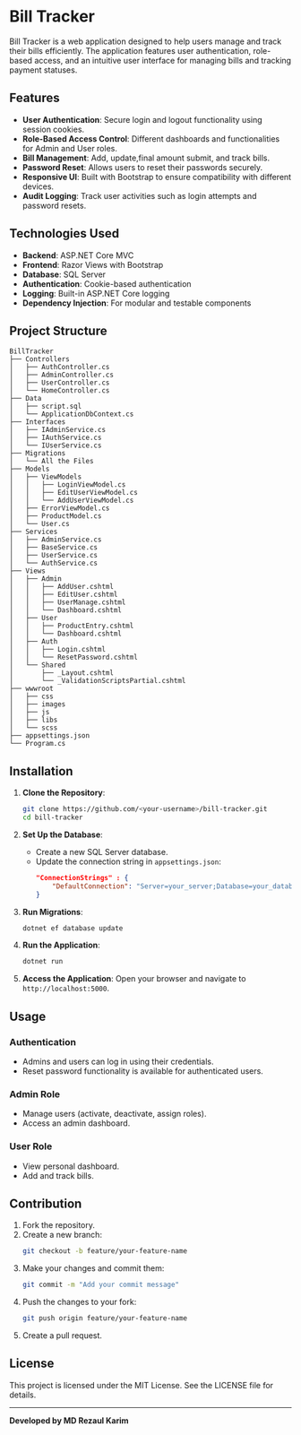 # Bill Tracker

Bill Tracker is a web application designed to help users manage and track their bills efficiently. The application features user authentication, role-based access, and an intuitive user interface for managing bills and tracking payment statuses.

## Features

- **User Authentication**: Secure login and logout functionality using session cookies.
- **Role-Based Access Control**: Different dashboards and functionalities for Admin and User roles.
- **Bill Management**: Add, update,final amount submit, and track bills.
- **Password Reset**: Allows users to reset their passwords securely.
- **Responsive UI**: Built with Bootstrap to ensure compatibility with different devices.
- **Audit Logging**: Track user activities such as login attempts and password resets.

## Technologies Used

- **Backend**: ASP.NET Core MVC
- **Frontend**: Razor Views with Bootstrap
- **Database**: SQL Server
- **Authentication**: Cookie-based authentication
- **Logging**: Built-in ASP.NET Core logging
- **Dependency Injection**: For modular and testable components

## Project Structure

```
BillTracker
├── Controllers
│   ├── AuthController.cs
│   ├── AdminController.cs
│   ├── UserController.cs
│   └── HomeController.cs
├── Data
│   ├── script.sql
│   └── ApplicationDbContext.cs
├── Interfaces
│   ├── IAdminService.cs
│   ├── IAuthService.cs
│   └── IUserService.cs
├── Migrations
│   └── All the Files
├── Models
│   ├── ViewModels
│   │   ├── LoginViewModel.cs
│   │   ├── EditUserViewModel.cs
│   │   └── AddUserViewModel.cs
│   ├── ErrorViewModel.cs
│   ├── ProductModel.cs
│   └── User.cs
├── Services
│   ├── AdminService.cs
│   ├── BaseService.cs
│   ├── UserService.cs
│   └── AuthService.cs
├── Views
│   ├── Admin
│   │   ├── AddUser.cshtml
│   │   ├── EditUser.cshtml
│   │   ├── UserManage.cshtml
│   │   └── Dashboard.cshtml
│   ├── User
│   │   ├── ProductEntry.cshtml
│   │   └── Dashboard.cshtml
│   ├── Auth
│   │   ├── Login.cshtml
│   │   └── ResetPassword.cshtml
│   └── Shared
│       ├── _Layout.cshtml
│       └── _ValidationScriptsPartial.cshtml
├── wwwroot
│   ├── css
│   ├── images
│   ├── js
│   ├── libs
│   └── scss
├── appsettings.json
└── Program.cs
```

## Installation

1. **Clone the Repository**:
   ```bash
   git clone https://github.com/<your-username>/bill-tracker.git
   cd bill-tracker
   ```

2. **Set Up the Database**:
   - Create a new SQL Server database.
   - Update the connection string in `appsettings.json`:
     ```json
     "ConnectionStrings" : {
         "DefaultConnection": "Server=your_server;Database=your_database;Trusted_Connection=True;"
     }
     ```

3. **Run Migrations**:
   ```bash
   dotnet ef database update
   ```

4. **Run the Application**:
   ```bash
   dotnet run
   ```

5. **Access the Application**:
   Open your browser and navigate to `http://localhost:5000`.

## Usage

### Authentication
- Admins and users can log in using their credentials.
- Reset password functionality is available for authenticated users.

### Admin Role
- Manage users (activate, deactivate, assign roles).
- Access an admin dashboard.

### User Role
- View personal dashboard.
- Add and track bills.

## Contribution

1. Fork the repository.
2. Create a new branch:
   ```bash
   git checkout -b feature/your-feature-name
   ```
3. Make your changes and commit them:
   ```bash
   git commit -m "Add your commit message"
   ```
4. Push the changes to your fork:
   ```bash
   git push origin feature/your-feature-name
   ```
5. Create a pull request.

## License

This project is licensed under the MIT License. See the LICENSE file for details.

---

**Developed by MD Rezaul Karim**
